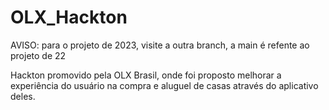 # OLX_Hackton
AVISO: para o projeto de 2023, visite a outra branch, a main é refente ao projeto de 22

Hackton promovido pela OLX Brasil, onde foi proposto melhorar a experiência do usuário na compra e aluguel de casas através do aplicativo deles.

